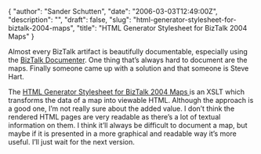 {
  "author": "Sander Schutten",
  "date": "2006-03-03T12:49:00Z",
  "description": "",
  "draft": false,
  "slug": "html-generator-stylesheet-for-biztalk-2004-maps",
  "title": "HTML Generator Stylesheet for BizTalk 2004 Maps"
}


Almost every BizTalk artifact is beautifully documentable, especially using the [BizTalk Documenter](http://www.gotdotnet.com/Workspaces/Workspace.aspx?id=41c1faa9-13a6-478b-af81-d87ca946a222). One thing that’s always hard to document are the maps. Finally someone came up with a solution and that someone is Steve Hart.

The [HTML Generator Stylesheet for BizTalk 2004 Maps ](http://www.hartsteve.com/?p=23)is an XSLT which transforms the data of a map into viewable HTML. Although the approach is a good one, I’m not really sure about the added value. I don’t think the rendered HTML pages are very readable as there’s a lot of textual information on them. I think it’ll always be difficult to document a map, but maybe if it is presented in a more graphical and readable way it’s more useful. I’ll just wait for the next version.

